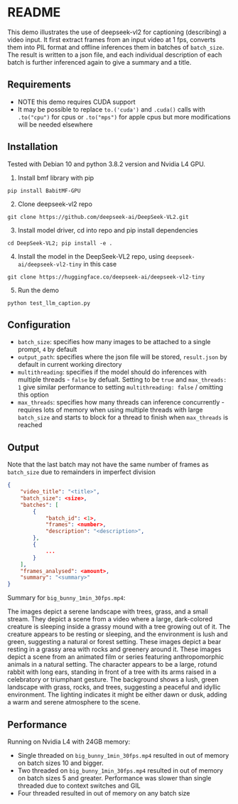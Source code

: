 # README
This demo illustrates the use of deepseek-vl2 for captioning (describing) a video input.
It first extract frames from an input video at 1 fps, converts them into PIL format and offline inferences them in batches of `batch_size`. The result is written to a json file, and each individual description of each batch is further inferenced again to give a summary and a title.

## Requirements
- NOTE this demo requires CUDA support
- It may be possible to replace `to.('cuda')` and `.cuda()` calls with `.to("cpu")` for cpus or `.to("mps")` for apple cpus but more modifications will be needed elsewhere

## Installation

Tested with Debian 10 and python 3.8.2 version and Nvidia L4 GPU.
1. Install bmf library with pip
```
pip install BabitMF-GPU
```
2. Clone deepseek-vl2 repo
```
git clone https://github.com/deepseek-ai/DeepSeek-VL2.git
```
3. Install model driver, cd into repo and pip install dependencies
```
cd DeepSeek-VL2; pip install -e .
```
4. Install the model in the DeepSeek-VL2 repo, using `deepseek-ai/deepseek-vl2-tiny` in this case
```
git clone https://huggingface.co/deepseek-ai/deepseek-vl2-tiny
```
5. Run the demo
```
python test_llm_caption.py
```
## Configuration 
- `batch_size`: specifies how many images to be attached to a single prompt, `4` by default
- `output_path`: specifies where the json file will be stored, `result.json` by default in current working directory
- `multithreading`: specifies if the model should do inferences with multiple threads - `false` by defualt. Setting to be `true` and `max_threads: 1` give similar performance to setting `multithreading: false` / omitting this option
- `max_threads`: specifies how many threads can inference concurrently - requires lots of memory when using multiple threads with large `batch_size` and starts to block for a thread to finish when `max_threads` is reached

## Output

Note that the last batch may not have the same number of frames as `batch_size` due to remainders in imperfect division
```json
{
    "video_title": "<title>",
    "batch_size": <size>,
    "batches": [
        {
            "batch_id": <1>,
            "frames": <number>,
            "description": "<description>",
        },
        {
            ...
        }
    ],
    "frames_analysed": <amount>,
    "summary": "<summary>"
}
```
Summary for `big_bunny_1min_30fps.mp4`:

The images depict a serene landscape with trees, grass, and a small stream. They depict a scene from a video where a large, dark-colored creature is sleeping inside a grassy mound with a tree growing out of it. The creature appears to be resting or sleeping, and the environment is lush and green, suggesting a natural or forest setting. These images depict a bear resting in a grassy area with rocks and greenery around it. These images depict a scene from an animated film or series featuring anthropomorphic animals in a natural setting. The character appears to be a large, rotund rabbit with long ears, standing in front of a tree with its arms raised in a celebratory or triumphant gesture. The background shows a lush, green landscape with grass, rocks, and trees, suggesting a peaceful and idyllic environment. The lighting indicates it might be either dawn or dusk, adding a warm and serene atmosphere to the scene.
## Performance

Running on Nvidia L4 with 24GB memory:

- Single threaded on `big_bunny_1min_30fps.mp4` resulted in out of memory on batch sizes 10 and bigger.
- Two threaded on `big_bunny_1min_30fps.mp4` resulted in out of memory on batch sizes 5 and greater. Performance was slower than single threaded due to context switches and GIL
- Four threaded resulted in out of memory on any batch size


